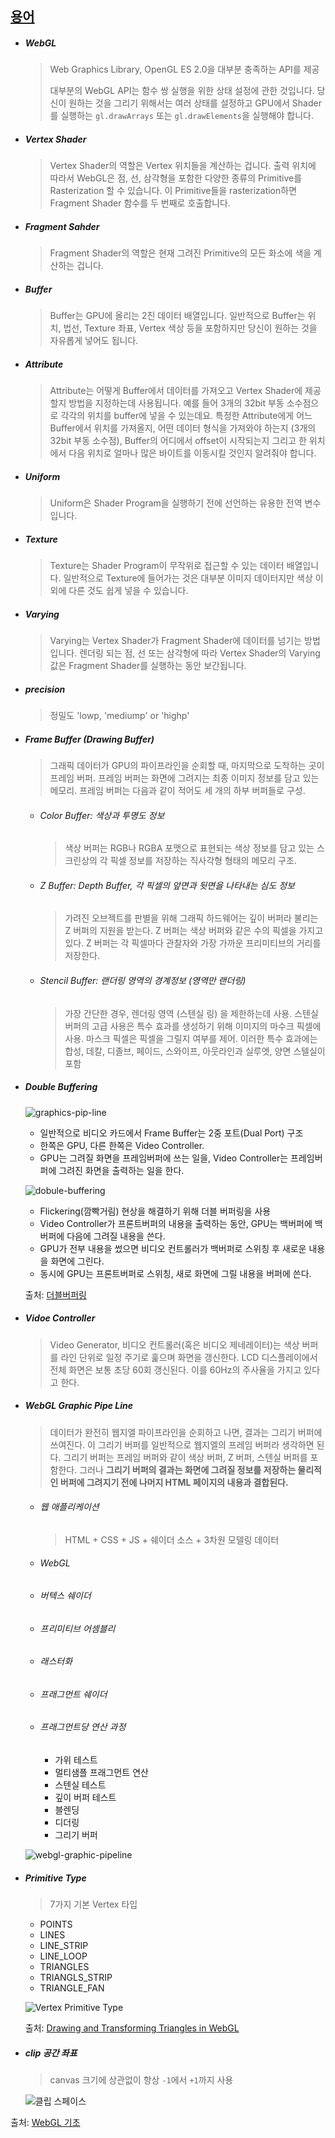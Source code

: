 ## [용어](https://webglfundamentals.org/webgl/lessons/ko/webgl-fundamentals.html)

- ##### WebGL

  > Web Graphics Library, OpenGL ES 2.0을 대부분 충족하는 API를 제공
  >
  > 대부분의 WebGL API는 함수 쌍 실행을 위한 상태 설정에 관한 것입니다. 당신이 원하는 것을 그리기 위해서는 여러 상태를 설정하고 GPU에서 Shader를 실행하는 `gl.drawArrays` 또는 `gl.drawElements`을 실행해야 합니다.

- ##### Vertex Shader

  > Vertex Shader의 역할은 Vertex 위치들을 계산하는 겁니다. 출력 위치에 따라서 WebGL은 점, 선, 삼각형을 포함한 다양한 종류의 Primitive를 Rasterization 할 수 있습니다. 이 Primitive들을 rasterization하면 Fragment Shader 함수를 두 번째로 호출합니다. 

- ##### Fragment Sahder

  > Fragment Shader의 역할은 현재 그려진 Primitive의 모든 화소에 색을 계산하는 겁니다.

- ##### Buffer

  > Buffer는 GPU에 올리는 2진 데이터 배열입니다. 일반적으로 Buffer는 위치, 법선, Texture 좌표, Vertex 색상 등을 포함하지만 당신이 원하는 것을 자유롭게 넣어도 됩니다.

- ##### Attribute

  > Attribute는 어떻게 Buffer에서 데이터를 가져오고 Vertex Shader에 제공할지 방법을 지정하는데 사용됩니다. 예를 들어 3개의 32bit 부동 소수점으로 각각의 위치를 buffer에 넣을 수 있는데요. 특정한 Attribute에게 어느 Buffer에서 위치를 가져올지, 어떤 데이터 형식을 가져와야 하는지 (3개의 32bit 부동 소수점), Buffer의 어디에서 offset이 시작되는지 그리고 한 위치에서 다음 위치로 얼마나 많은 바이트를 이동시킬 것인지 알려줘야 합니다.

- ##### Uniform

  > Uniform은 Shader Program을 실행하기 전에 선언하는 유용한 전역 변수입니다.

- ##### Texture

  > Texture는 Shader Program이 무작위로 접근할 수 있는 데이터 배열입니다. 일반적으로 Texture에 들어가는 것은 대부분 이미지 데이터지만 색상 이외에 다른 것도 쉽게 넣을 수 있습니다.

- ##### Varying

  > Varying는 Vertex Shader가 Fragment Shader에 데이터를 넘기는 방법입니다. 렌더링 되는 점, 선 또는 삼각형에 따라 Vertex Shader의 Varying 값은 Fragment Shader를 실행하는 동안 보간됩니다.

- ##### precision

  > 정밀도 'lowp, 'mediump' or 'highp'

- ##### Frame Buffer (Drawing Buffer)

  > 그래픽 데이터가 GPU의 파이프라인을 순회할 때, 마지막으로 도착하는 곳이 프레임 버퍼. 프레임 버퍼는 화면에 그려지는 최종 이미지 정보를 담고 있는 메모리. 프레임 버퍼는 다음과 같이 적어도 세 개의 하부 버퍼들로 구성.

  - ###### Color Buffer: 색상과 투명도 정보

    > 색상 버퍼는 RGB나 RGBA 포맷으로 표현되는 색상 정보를 담고 있는 스크린상의 각 픽셀 정보를 저장하는 직사각형 형태의 메모리 구조.

  - ###### Z Buffer: Depth Buffer, 각 픽셀의 앞면과 뒷면을 나타내는 심도 정보

    > 가려진 오브젝트를 판별을 위해 그래픽 하드웨어는 깊이 버퍼라 불리는 Z 버퍼의 지원을 받는다. Z 버퍼는 색상 버퍼와 같은 수의 픽셀을 가지고 있다. Z 버퍼는 각 픽셀마다 관찰자와 가장 가까운 프리미티브의 거리를 저장한다.

  - ###### Stencil Buffer: 랜더링 영역의 경계정보 (영역만 랜더링)

    > 가장 간단한 경우, 렌더링 영역 (스텐실 링) 을 제한하는데 사용. 스텐실 버퍼의 고급 사용은 특수 효과를 생성하기 위해 이미지의 마수크 픽셀에 사용. 마스크 픽셀은 픽셀을 그릴지 여부를 제어. 이러한 특수 효과에는 합성, 데칼, 디졸브, 페이드, 스와이프, 아웃라인과 실루엣, 양면 스텔실이 포함

- ##### Double Buffering

  ![graphics-pip-line](./static/img/10.graphics-pipe-line.png)

  - 일반적으로 비디오 카드에서 Frame Buffer는 2중 포트(Dual Port) 구조
  - 한쪽은 GPU, 다른 한쪽은 Video Controller.
  - GPU는 그려질 화면을 프레임버퍼에 쓰는 일을, Video Controller는 프레임버퍼에 그려진 화면을 출력하는 일을 한다.

  ![dobule-buffering](./static/img/10.double-buffering.png)

  - Flickering(깜빡거림) 현상을 해결하기 위해 더블 버퍼링을 사용
  - Video Controller가 프론트버퍼의 내용을 출력하는 동안, GPU는 백버퍼에 백버퍼에 다음에 그려질 내용을 쓴다. 
  - GPU가 전부 내용을 썼으면 비디오 컨트롤러가 백버퍼로 스위칭 후 새로운 내용을 화면에 그린다.
  - 동시에 GPU는 프론트버퍼로 스위칭, 새로 화면에 그릴 내용을 버퍼에 쓴다.

  출처: [더블버퍼링]([https://huiyu.tistory.com/entry/%EC%BB%B4%ED%93%A8%ED%84%B0-%EA%B7%B8%EB%9E%98%ED%94%BD%EC%8A%A4-%EC%9D%B4%EB%A1%A0-%EC%A0%95%EB%A6%AC-%EB%8D%94%EB%B8%94%EB%B2%84%ED%8D%BC%EB%A7%81Double-Buffering?category=476980](https://huiyu.tistory.com/entry/컴퓨터-그래픽스-이론-정리-더블버퍼링Double-Buffering?category=476980))

- ##### Vidoe Controller

  > Video Generator, 비디오 컨트롤러(혹은 비디오 제네레이터)는 색상 버퍼를 라인 단위로 일정 주기로 훑으며 화면을 갱신한다. LCD 디스플레이에서 전체 화면은 보통 초당 60회 갱신된다. 이를 60Hz의 주사율을 가지고 있다고 한다.

- ##### WebGL Graphic Pipe Line

  > 데이터가 완전히 웹지엘 파이프라인을 순회하고 나면, 결과는 그리기 버퍼에 쓰여진다. 이 그리기 버퍼를 일반적으로 웹지엘의 프레임 버퍼라 생각하면 된다. 그리기 버퍼는 프레임 버퍼와 같이 색상 버퍼, Z 버퍼, 스텐실 버퍼를 포함한다. 그러나 **그리기 버퍼의 결과는 화면에 그려질 정보를 저장하는 물리적인 버퍼에 그려지기 전에 나머지 HTML 페이지의 내용과 결합된다.**

  - ###### 웹 애플리케이션 

    > HTML + CSS + JS + 쉐이더 소스 + 3차원 모델링 데이터

  - ###### WebGL

  - ###### 버텍스 쉐이더

  - ###### 프리미티브 어셈블리

  - ###### 래스터화

  - ###### 프래그먼트 쉐이더

  - ###### 프래그먼트당 연산 과정

    - 가위 테스트
    - 멀티샘플 프래그먼트 연산
    - 스텐실 테스트
    - 깊이 버퍼 테스트
    - 블렌딩
    - 디더링
    - 그리기 버퍼

  ![webgl-graphic-pipeline](./static/img/10.webgl-graphic-pipeline.png)

- ##### Primitive Type

  > 7가지 기본 Vertex 타입

  - POINTS
  - LINES
  - LINE_STRIP
  - LINE_LOOP
  - TRIANGLES
  - TRIANGLS_STRIP
  - TRIANGLE_FAN

  ![Vertex Primitive Type](./static/img/10.vertex-primitive-type.jpg)

  출처: [Drawing and Transforming Triangles in WebGL](http://www.informit.com/articles/article.aspx?p=2111395&seqNum=2)

  

- ##### clip 공간 좌표

  > canvas 크기에 상관없이 항상 `-1`에서 `+1`까지 사용

  ![클립 스페이스](./static/img/10.clip-space.png)

출처: [WebGL 기초](https://webglfundamentals.org/webgl/lessons/ko/webgl-fundamentals.html)




